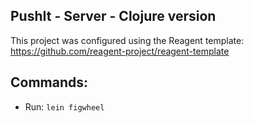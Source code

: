 PushIt - Server - Clojure version
---------------------------------

This project was configured using the Reagent template: https://github.com/reagent-project/reagent-template

## Commands:

* Run: ```lein figwheel```
